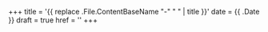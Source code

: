 +++
title = '{{ replace .File.ContentBaseName "-" " " | title }}'
date = {{ .Date }}
draft = true
href = ''
+++
